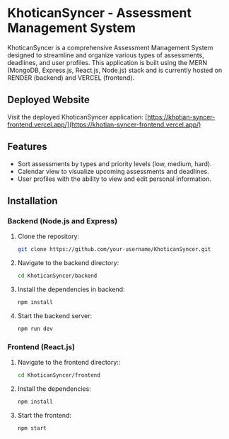 # KhoticanSyncer - Assessment Management System

KhoticanSyncer is a comprehensive Assessment Management System designed to streamline and organize various types of assessments, deadlines, and user profiles. This application is built using the MERN (MongoDB, Express.js, React.js, Node.js) stack and is currently hosted on RENDER (backend) and VERCEL (frontend).

## Deployed Website

Visit the deployed KhoticanSyncer application: [https://khotian-syncer-frontend.vercel.app/](https://khotian-syncer-frontend.vercel.app/)

## Features

- Sort assessments by types and priority levels (low, medium, hard).
- Calendar view to visualize upcoming assessments and deadlines.
- User profiles with the ability to view and edit personal information.

## Installation

### Backend (Node.js and Express)

1. Clone the repository:

   ```bash
   git clone https://github.com/your-username/KhoticanSyncer.git
2. Navigate to the backend directory:

   ```bash
   cd KhoticanSyncer/backend
3. Install the dependencies in backend:

   ```bash
   npm install
4. Start the backend server:

   ```bash
   npm run dev
### Frontend (React.js)

1. Navigate to the frontend directory::

   ```bash
   cd KhoticanSyncer/frontend
2. Install the dependencies:

   ```bash
   npm install
3. Start the frontend:

   ```bash
   npm start
  


